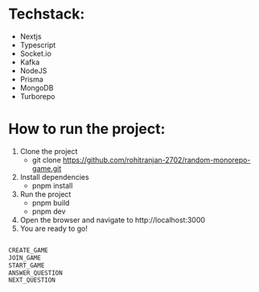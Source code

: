 # Techstack:

- Nextjs
- Typescript
- Socket.io
- Kafka
- NodeJS
- Prisma
- MongoDB
- Turborepo

# How to run the project:

1. Clone the project
   - git clone https://github.com/rohitranjan-2702/random-monorepo-game.git
2. Install dependencies
   - pnpm install
3. Run the project
   - pnpm build
   - pnpm dev
4. Open the browser and navigate to http://localhost:3000
5. You are ready to go!

```bash

CREATE_GAME
JOIN_GAME
START_GAME
ANSWER_QUESTION
NEXT_QUESTION

```
